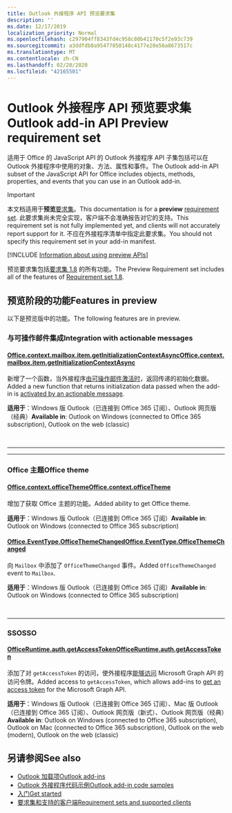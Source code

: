 ```yaml
---
title: Outlook 外接程序 API 预览要求集
description: ''
ms.date: 12/17/2019
localization_priority: Normal
ms.openlocfilehash: c297904ff8343fd4c958c80b41170c5f2e93c739
ms.sourcegitcommit: a3ddfdb8a95477850148c4177e20e56a8673517c
ms.translationtype: MT
ms.contentlocale: zh-CN
ms.lasthandoff: 02/20/2020
ms.locfileid: "42165501"
---
```

# <a name="outlook-add-in-api-preview-requirement-set"></a><span data-ttu-id="f10f1-102">Outlook 外接程序 API 预览要求集</span><span class="sxs-lookup"><span data-stu-id="f10f1-102">Outlook add-in API Preview requirement set</span></span>

<span data-ttu-id="f10f1-103">适用于 Office 的 JavaScript API 的 Outlook 外接程序 API 子集包括可以在 Outlook 外接程序中使用的对象、方法、属性和事件。</span><span class="sxs-lookup"><span data-stu-id="f10f1-103">The Outlook add-in API subset of the JavaScript API for Office includes objects, methods, properties, and events that you can use in an Outlook add-in.</span></span>

> [!IMPORTANT]
> <span data-ttu-id="f10f1-104">本文档适用于**预览**[要求集](/office/dev/add-ins/reference/requirement-sets/outlook-api-requirement-sets)。</span><span class="sxs-lookup"><span data-stu-id="f10f1-104">This documentation is for a **preview** [requirement set](/office/dev/add-ins/reference/requirement-sets/outlook-api-requirement-sets).</span></span> <span data-ttu-id="f10f1-105">此要求集尚未完全实现，客户端不会准确报告对它的支持。</span><span class="sxs-lookup"><span data-stu-id="f10f1-105">This requirement set is not fully implemented yet, and clients will not accurately report support for it.</span></span> <span data-ttu-id="f10f1-106">不应在外接程序清单中指定此要求集。</span><span class="sxs-lookup"><span data-stu-id="f10f1-106">You should not specify this requirement set in your add-in manifest.</span></span>

[!INCLUDE [Information about using preview APIs](../../../includes/using-preview-apis-host.md)]

<span data-ttu-id="f10f1-107">预览要求集包括[要求集 1.8](../requirement-set-1.8/outlook-requirement-set-1.8.md) 的所有功能。</span><span class="sxs-lookup"><span data-stu-id="f10f1-107">The Preview Requirement set includes all of the features of [Requirement set 1.8](../requirement-set-1.8/outlook-requirement-set-1.8.md).</span></span>

## <a name="features-in-preview"></a><span data-ttu-id="f10f1-108">预览阶段的功能</span><span class="sxs-lookup"><span data-stu-id="f10f1-108">Features in preview</span></span>

<span data-ttu-id="f10f1-109">以下是预览版中的功能。</span><span class="sxs-lookup"><span data-stu-id="f10f1-109">The following features are in preview.</span></span>

### <a name="integration-with-actionable-messages"></a><span data-ttu-id="f10f1-110">与可操作邮件集成</span><span class="sxs-lookup"><span data-stu-id="f10f1-110">Integration with actionable messages</span></span>

#### <a name="officecontextmailboxitemgetinitializationcontextasync"></a>[<span data-ttu-id="f10f1-111">Office.context.mailbox.item.getInitializationContextAsync</span><span class="sxs-lookup"><span data-stu-id="f10f1-111">Office.context.mailbox.item.getInitializationContextAsync</span></span>](office.context.mailbox.item.md#methods)

<span data-ttu-id="f10f1-112">新增了一个函数，当外接程序[由可操作邮件激活时](/outlook/actionable-messages/invoke-add-in-from-actionable-message)，返回传递的初始化数据。</span><span class="sxs-lookup"><span data-stu-id="f10f1-112">Added a new function that returns initialization data passed when the add-in is [activated by an actionable message](/outlook/actionable-messages/invoke-add-in-from-actionable-message).</span></span>

<span data-ttu-id="f10f1-113">**适用于**：Windows 版 Outlook（已连接到 Office 365 订阅）、Outlook 网页版（经典）</span><span class="sxs-lookup"><span data-stu-id="f10f1-113">**Available in**: Outlook on Windows (connected to Office 365 subscription), Outlook on the web (classic)</span></span>

<br>

---

---

### <a name="office-theme"></a><span data-ttu-id="f10f1-114">Office 主题</span><span class="sxs-lookup"><span data-stu-id="f10f1-114">Office theme</span></span>

#### <a name="officecontextofficetheme"></a>[<span data-ttu-id="f10f1-115">Office.context.officeTheme</span><span class="sxs-lookup"><span data-stu-id="f10f1-115">Office.context.officeTheme</span></span>](/javascript/api/office/office.context#officetheme)

<span data-ttu-id="f10f1-116">增加了获取 Office 主题的功能。</span><span class="sxs-lookup"><span data-stu-id="f10f1-116">Added ability to get Office theme.</span></span>

<span data-ttu-id="f10f1-117">**适用于**：Windows 版 Outlook（已连接到 Office 365 订阅）</span><span class="sxs-lookup"><span data-stu-id="f10f1-117">**Available in**: Outlook on Windows (connected to Office 365 subscription)</span></span>

#### <a name="officeeventtypeofficethemechanged"></a>[<span data-ttu-id="f10f1-118">Office.EventType.OfficeThemeChanged</span><span class="sxs-lookup"><span data-stu-id="f10f1-118">Office.EventType.OfficeThemeChanged</span></span>](/javascript/api/office/office.eventtype)

<span data-ttu-id="f10f1-119">向 `Mailbox` 中添加了 `OfficeThemeChanged` 事件。</span><span class="sxs-lookup"><span data-stu-id="f10f1-119">Added `OfficeThemeChanged` event to `Mailbox`.</span></span>

<span data-ttu-id="f10f1-120">**适用于**：Windows 版 Outlook（已连接到 Office 365 订阅）</span><span class="sxs-lookup"><span data-stu-id="f10f1-120">**Available in**: Outlook on Windows (connected to Office 365 subscription)</span></span>

<br>

---

### <a name="sso"></a><span data-ttu-id="f10f1-121">SSO</span><span class="sxs-lookup"><span data-stu-id="f10f1-121">SSO</span></span>

#### <a name="officeruntimeauthgetaccesstoken"></a>[<span data-ttu-id="f10f1-122">OfficeRuntime.auth.getAccessToken</span><span class="sxs-lookup"><span data-stu-id="f10f1-122">OfficeRuntime.auth.getAccessToken</span></span>](/office/dev/add-ins/develop/sso-in-office-add-ins#sso-api-reference)

<span data-ttu-id="f10f1-123">添加了对 `getAccessToken` 的访问，使外接程序[能够访问](../../../outlook/authenticate-a-user-with-an-sso-token.md) Microsoft Graph API 的访问令牌。</span><span class="sxs-lookup"><span data-stu-id="f10f1-123">Added access to `getAccessToken`, which allows add-ins to [get an access token](../../../outlook/authenticate-a-user-with-an-sso-token.md) for the Microsoft Graph API.</span></span>

<span data-ttu-id="f10f1-124">**适用于**：Windows 版 Outlook（已连接到 Office 365 订阅）、Mac 版 Outlook（已连接到 Office 365 订阅）、Outlook 网页版（新式）、Outlook 网页版（经典）</span><span class="sxs-lookup"><span data-stu-id="f10f1-124">**Available in**: Outlook on Windows (connected to Office 365 subscription), Outlook on Mac (connected to Office 365 subscription), Outlook on the web (modern), Outlook on the web (classic)</span></span>

## <a name="see-also"></a><span data-ttu-id="f10f1-125">另请参阅</span><span class="sxs-lookup"><span data-stu-id="f10f1-125">See also</span></span>

- [<span data-ttu-id="f10f1-126">Outlook 加载项</span><span class="sxs-lookup"><span data-stu-id="f10f1-126">Outlook add-ins</span></span>](../../../outlook/outlook-add-ins-overview.md)
- [<span data-ttu-id="f10f1-127">Outlook 外接程序代码示例</span><span class="sxs-lookup"><span data-stu-id="f10f1-127">Outlook add-in code samples</span></span>](https://developer.microsoft.com/outlook/gallery/?filterBy=Outlook,Samples,Add-ins)
- [<span data-ttu-id="f10f1-128">入门</span><span class="sxs-lookup"><span data-stu-id="f10f1-128">Get started</span></span>](../../../quickstarts/outlook-quickstart.md)
- [<span data-ttu-id="f10f1-129">要求集和支持的客户端</span><span class="sxs-lookup"><span data-stu-id="f10f1-129">Requirement sets and supported clients</span></span>](../../requirement-sets/outlook-api-requirement-sets.md)
